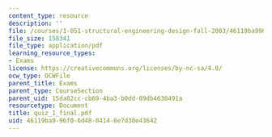 ```yaml
---
content_type: resource
description: ''
file: /courses/1-051-structural-engineering-design-fall-2003/46119ba996f06d4804146e7d30e43642_quiz_1_final.pdf
file_size: 158341
file_type: application/pdf
learning_resource_types:
- Exams
license: https://creativecommons.org/licenses/by-nc-sa/4.0/
ocw_type: OCWFile
parent_title: Exams
parent_type: CourseSection
parent_uid: 15da82cc-cb69-4ba3-b0dd-09db4630491a
resourcetype: Document
title: quiz_1_final.pdf
uid: 46119ba9-96f0-6d48-0414-6e7d30e43642
---
```

